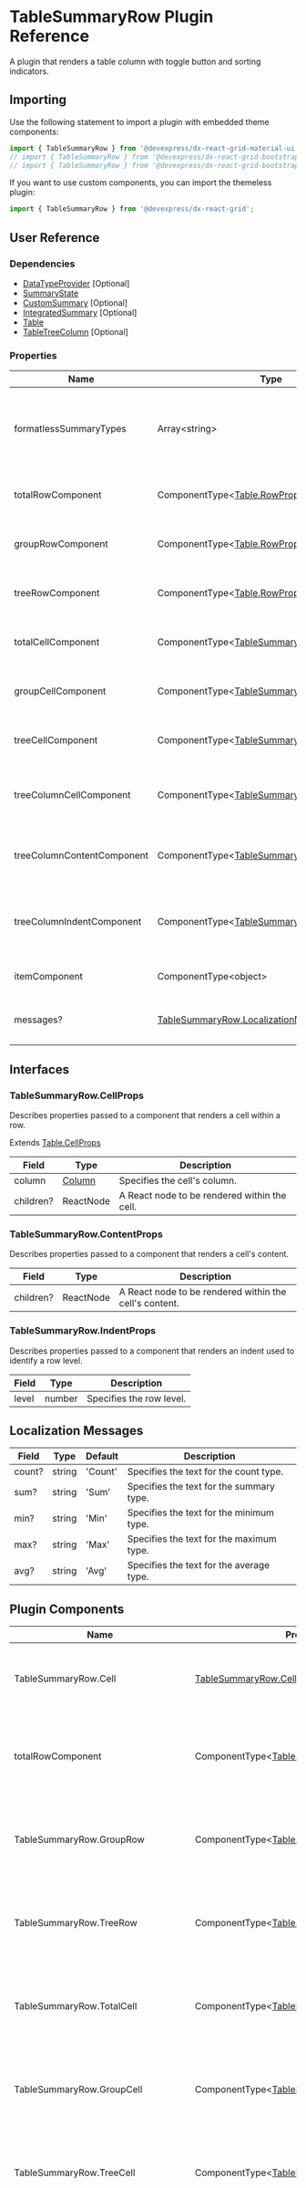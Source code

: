 # TableSummaryRow Plugin Reference

A plugin that renders a table column with toggle button and sorting indicators.

## Importing

Use the following statement to import a plugin with embedded theme components:

```js
import { TableSummaryRow } from '@devexpress/dx-react-grid-material-ui';
// import { TableSummaryRow } from '@devexpress/dx-react-grid-bootstrap4';
// import { TableSummaryRow } from '@devexpress/dx-react-grid-bootstrap3';
```

If you want to use custom components, you can import the themeless plugin:

```js
import { TableSummaryRow } from '@devexpress/dx-react-grid';
```

## User Reference

### Dependencies

- [DataTypeProvider](data-type-provider.md) [Optional]
- [SummaryState](summary-state.md)
- [CustomSummary](custom-summary.md) [Optional]
- [IntegratedSummary](integrated-summary.md) [Optional]
- [Table](table.md)
- [TableTreeColumn](table-tree-column.md) [Optional]

### Properties

Name | Type | Default | Description
-----|------|---------|------------
formatlessSummaryTypes | Array&lt;string&gt; | | Array of summary types that should not be formatted by the DataTypeProvider plugin.
totalRowComponent | ComponentType&lt;[Table.RowProps](table.md#tablerowprops)&gt; | | A component that renders a row with total summaries.
groupRowComponent | ComponentType&lt;[Table.RowProps](table.md#tablerowprops)&gt; | | A component that renders a row with group summaries.
treeRowComponent | ComponentType&lt;[Table.RowProps](table.md#tablerowprops)&gt; | | A component that renders a row with tree summaries.
totalCellComponent | ComponentType&lt;[TableSummaryRow.CellProps](#tablesummaryrowcellprops)&gt; | | A component that renders a cell with total summaries.
groupCellComponent | ComponentType&lt;[TableSummaryRow.CellProps](#tablesummaryrowcellprops)&gt; | | A component that renders a cell with group summaries.
treeCellComponent | ComponentType&lt;[TableSummaryRow.CellProps](#tablesummaryrowcellprops)&gt; | | A component that renders a cell with tree summaries.
treeColumnCellComponent | ComponentType&lt;[TableSummaryRow.CellProps](#tablesummaryrowcellprops)&gt; | | A component that renders a summary cell within a tree column.
treeColumnContentComponent | ComponentType&lt;[TableSummaryRow.ContentProps](#tablesummaryrowcontentprops)&gt; | | A component that renders a summary cell's content within a tree column.
treeColumnIndentComponent | ComponentType&lt;[TableSummaryRow.IndentProps](#tablesummaryrowindentprops)&gt; | | A component that renders an indent used to identify a tree row level within a tree column.
itemComponent | ComponentType&lt;object&gt; | | A component that renders a summary item.
messages? | [TableSummaryRow.LocalizationMessages](#localization-messages) | | An object that specifies localization messages.

## Interfaces

### TableSummaryRow.CellProps

Describes properties passed to a component that renders a cell within a row.

Extends [Table.CellProps](table.md#tablecellprops)

Field | Type | Description
------|------|------------
column | [Column](grid.md#column) | Specifies the cell's column.
children? | ReactNode | A React node to be rendered within the cell.

### TableSummaryRow.ContentProps

Describes properties passed to a component that renders a cell's content.

Field | Type | Description
------|------|------------
children? | ReactNode | A React node to be rendered within the cell's content.

### TableSummaryRow.IndentProps

Describes properties passed to a component that renders an indent used to identify a row level.

Field | Type | Description
------|------|------------
level | number | Specifies the row level.

## Localization Messages

Field | Type | Default | Description
------|------|---------|------------
count? | string | 'Count' | Specifies the text for the count type.
sum? | string | 'Sum' | Specifies the text for the summary type.
min? | string | 'Min' | Specifies the text for the minimum type.
max? | string | 'Max' | Specifies the text for the maximum type.
avg? | string | 'Avg' | Specifies the text for the average type.

## Plugin Components

Name | Properties | Description
-----|------------|------------
TableSummaryRow.Cell | [TableSummaryRow.CellProps](#tablesummaryrowcellprops) | A component that renders a cell within a data row.
totalRowComponent | ComponentType&lt;[Table.RowProps](table.md#tablerowprops)&gt; | A component that renders a row with total summaries.
TableSummaryRow.GroupRow | ComponentType&lt;[Table.RowProps](table.md#tablerowprops)&gt; | A component that renders a row with group summaries.
TableSummaryRow.TreeRow | ComponentType&lt;[Table.RowProps](table.md#tablerowprops)&gt; | A component that renders a row with tree summaries.
TableSummaryRow.TotalCell | ComponentType&lt;[TableSummaryRow.CellProps](#tablesummaryrowcellprops)&gt; | A component that renders a cell with total summaries.
TableSummaryRow.GroupCell | ComponentType&lt;[TableSummaryRow.CellProps](#tablesummaryrowcellprops)&gt; | A component that renders a cell with group summaries.
TableSummaryRow.TreeCell | ComponentType&lt;[TableSummaryRow.CellProps](#tablesummaryrowcellprops)&gt; | A component that renders a cell with tree summaries.
TableSummaryRow.TreeColumnCell | ComponentType&lt;[TableSummaryRow.CellProps](#tablesummaryrowcellprops)&gt; | A component that renders a summary cell within a tree column.
TableSummaryRow.TreeColumnContent | ComponentType&lt;[TableSummaryRow.ContentProps](#tablesummaryrowcontentprops)&gt; | A component that renders a summary cell's content within a tree column.
TableSummaryRow.TreeColumnIndent | ComponentType&lt;[TableSummaryRow.IndentProps](#tablesummaryrowindentprops)&gt; | A component that renders an indent used to identify a tree row level within a tree column.
TableSummaryRow.Item | ComponentType&lt;object&gt; | A component that renders a summary item.

The additional properties are added to the component's root element.

## Plugin Developer Reference

### Imports

Name | Plugin | Type | Description
-----|--------|------|------------
tableBodyRows | [Getter](../../../dx-react-core/docs/reference/getter.md) | Array&lt;[TableRow](table.md#tablerow)&gt; | Table body rows.
tableFooterRows | [Getter](../../../dx-react-core/docs/reference/getter.md) | Array&lt;[TableRow](table.md#tablerow)&gt; | Table footer rows.
tableTreeColumnName | [Getter](../../../dx-react-core/docs/reference/getter.md) | string | The name of a column that represented as a tree.
getTreeRowLevel | [Getter](../../../dx-react-core/docs/reference/getter.md) | (row: any) => number | A function used to identify a node level in tree data structure.
getRowId | [Getter](../../../dx-react-core/docs/reference/getter.md) | (row: any) => number &#124; string | A function used to get a unique row identifier.
tableCell | [Template](../../../dx-react-core/docs/reference/template.md) | [Table.CellProps](table.md#tablecellprops) | A template that renders a table cell.
tableRow | [Template](../../../dx-react-core/docs/reference/template.md) | [Table.RowProps](table.md#tablerowprops) | A template that renders a table row.

### Exports

Name | Plugin | Type | Description
-----|--------|------|------------
tableBodyRows | [Getter](../../../dx-react-core/docs/reference/getter.md) | Array&lt;[TableRow](table.md#tablerow)&gt; | Table body rows with group and tree summaries.
tableFooterRows | [Getter](../../../dx-react-core/docs/reference/getter.md) | Array&lt;[TableRow](table.md#tablerow)&gt; | Table footer rows with total summary.

